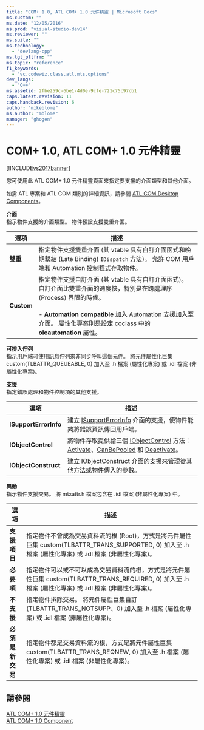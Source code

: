 ```yaml
---
title: "COM+ 1.0, ATL COM+ 1.0 元件精靈 | Microsoft Docs"
ms.custom: ""
ms.date: "12/05/2016"
ms.prod: "visual-studio-dev14"
ms.reviewer: ""
ms.suite: ""
ms.technology: 
  - "devlang-cpp"
ms.tgt_pltfrm: ""
ms.topic: "reference"
f1_keywords: 
  - "vc.codewiz.class.atl.mts.options"
dev_langs: 
  - "C++"
ms.assetid: 2fbe259c-6be1-4d0e-9cfe-721c75c97cb1
caps.latest.revision: 11
caps.handback.revision: 6
author: "mikeblome"
ms.author: "mblome"
manager: "ghogen"
---
```

# COM+ 1.0, ATL COM+ 1.0 元件精靈
[!INCLUDE[vs2017banner](../../assembler/inline/includes/vs2017banner.md)]

您可使用此 ATL COM\+ 1.0 元件精靈頁面來指定要支援的介面類型和其他介面。  
  
 如需 ATL 專案和 ATL COM 類別的詳細資訊，請參閱 [ATL COM Desktop Components](../../atl/atl-com-desktop-components.md)。  
  
 **介面**  
 指示物件支援的介面類型。  物件預設支援雙重介面。  
  
|選項|描述|  
|--------|--------|  
|**雙重**|指定物件支援雙重介面 \(其 vtable 具有自訂介面函式和晚期繫結 \(Late Binding\) `IDispatch` 方法\)。  允許 COM 用戶端和 Automation 控制程式存取物件。|  
|**Custom**|指定物件支援自訂介面 \(其 vtable 具有自訂介面函式\)。  自訂介面比雙重介面的速度快，特別是在跨處理序 \(Process\) 界限的時候。<br /><br /> -   **Automation compatible** 加入 Automation 支援加入至介面。  屬性化專案則是設定 coclass 中的 **oleautomation** 屬性。|  
  
 **可排入佇列**  
 指示用戶端可使用訊息佇列來非同步呼叫這個元件。  將元件屬性化巨集 custom\(TLBATTR\_QUEUEABLE, 0\) 加入至 .h 檔案 \(屬性化專案\) 或 .idl 檔案 \(非屬性化專案\)。  
  
 **支援**  
 指定錯誤處理和物件控制項的其他支援。  
  
|選項|描述|  
|--------|--------|  
|**ISupportErrorInfo**|建立 [ISupportErrorInfo](../../atl/reference/isupporterrorinfoimpl-class.md) 介面的支援，使物件能夠將錯誤資訊傳回用戶端。|  
|**IObjectControl**|將物件存取提供給三個 [IObjectControl](http://msdn.microsoft.com/library/windows/desktop/ms686474) 方法：[Activate](http://msdn.microsoft.com/library/windows/desktop/ms681303)、[CanBePooled](http://msdn.microsoft.com/library/windows/desktop/ms684322) 和 [Deactivate](http://msdn.microsoft.com/library/windows/desktop/ms687094)。|  
|**IObjectConstruct**|建立 [IObjectConstruct](http://msdn.microsoft.com/library/windows/desktop/ms680583) 介面的支援來管理從其他方法或物件傳入的參數。|  
  
 **異動**  
 指示物件支援交易。  將 mtxattr.h 檔案包含在 .idl 檔案 \(非屬性化專案\) 中。  
  
|選項|描述|  
|--------|--------|  
|**支援項目**|指定物件不會成為交易資料流的根 \(Root\)，方式是將元件屬性巨集 custom\(TLBATTR\_TRANS\_SUPPORTED, 0\) 加入至 .h 檔案 \(屬性化專案\) 或 .idl 檔案 \(非屬性化專案\)。|  
|**必要項**|指定物件可以或不可以成為交易資料流的根，方式是將元件屬性巨集 custom\(TLBATTR\_TRANS\_REQUIRED, 0\) 加入至 .h 檔案 \(屬性化專案\) 或 .idl 檔案 \(非屬性化專案\)。|  
|**不支援**|指定物件排除交易。  將元件屬性巨集自訂 \(TLBATTR\_TRANS\_NOTSUPP、0\) 加入至 .h 檔案 \(屬性化專案\) 或 .idl 檔案 \(非屬性化專案\)。|  
|**必須是新交易**|指定物件都是交易資料流的根，方式是將元件屬性巨集 custom\(TLBATTR\_TRANS\_REQNEW, 0\) 加入至 .h 檔案 \(屬性化專案\) 或 .idl 檔案 \(非屬性化專案\)。|  
  
## 請參閱  
 [ATL COM\+ 1.0 元件精靈](../../atl/reference/atl-com-plus-1-0-component-wizard.md)   
 [ATL COM\+ 1.0 Component](../../atl/reference/adding-an-atl-com-plus-1-0-component.md)
